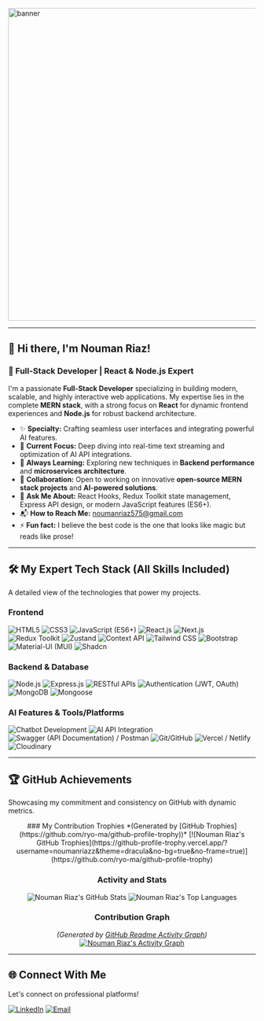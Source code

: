  <a href="https://github.com/noumanriazz">
  <!-- <img src="https://raw.githubusercontent.com/noumanriazz/noumanriazz/main/assets/header.gif" alt="Nouman Riaz - Hello World" /> -->
<img width="2560" height="636" alt="banner" src="https://github.com/user-attachments/assets/d0cc800d-7000-4fdc-b961-869c8fc78ffd" />
</a>

---

## 👋 Hi there, I'm Nouman Riaz!

### 🚀 Full-Stack Developer | React & Node.js Expert

I'm a passionate **Full-Stack Developer** specializing in building modern, scalable, and highly interactive web applications. My expertise lies in the complete **MERN stack**, with a strong focus on **React** for dynamic frontend experiences and **Node.js** for robust backend architecture.

* ✨ **Specialty:** Crafting seamless user interfaces and integrating powerful AI features.
* 🔭 **Current Focus:** Deep diving into real-time text streaming and optimization of AI API integrations.
* 🌱 **Always Learning:** Exploring new techniques in **Backend performance** and **microservices architecture**.
* 👯 **Collaboration:** Open to working on innovative **open-source MERN stack projects** and **AI-powered solutions**.
* 💬 **Ask Me About:** React Hooks, Redux Toolkit state management, Express API design, or modern JavaScript features (ES6+).
* 📬 **How to Reach Me:** [noumanriaz575@gmail.com](mailto:noumanriaz575@gmail.com)
* ⚡ **Fun fact:** I believe the best code is the one that looks like magic but reads like prose!

---

## 🛠️ My Expert Tech Stack (All Skills Included)

A detailed view of the technologies that power my projects.

### Frontend
<p align="left">
  <img src="https://img.shields.io/badge/HTML5-E34F26?style=for-the-badge&logo=html5&logoColor=white" alt="HTML5">
  <img src="https://img.shields.io/badge/CSS3-1572B6?style=for-the-badge&logo=css3&logoColor=white" alt="CSS3">
  <img src="https://img.shields.io/badge/JavaScript-F7DF1E?style=for-the-badge&logo=javascript&logoColor=black" alt="JavaScript (ES6+)">
  <img src="https://img.shields.io/badge/React.js-61DAFB?style=for-the-badge&logo=react&logoColor=black" alt="React.js">
  <img src="https://img.shields.io/badge/Next.js-000000?style=for-the-badge&logo=next.js&logoColor=white" alt="Next.js">
  <img src="https://img.shields.io/badge/Redux%20Toolkit-764ABC?style=for-the-badge&logo=redux&logoColor=white" alt="Redux Toolkit">
  <img src="https://img.shields.io/badge/Zustand-2C2D30?style=for-the-badge&logo=zustand&logoColor=white" alt="Zustand">
  <img src="https://img.shields.io/badge/Context%20API-007ACC?style=for-the-badge&logo=react&logoColor=white" alt="Context API">
  <img src="https://img.shields.io/badge/Tailwind%20CSS-06B6D4?style=for-the-badge&logo=tailwind-css&logoColor=white" alt="Tailwind CSS">
  <img src="https://img.shields.io/badge/Bootstrap-7952B3?style=for-the-badge&logo=bootstrap&logoColor=white" alt="Bootstrap">
  <img src="https://img.shields.io/badge/Material--UI%20(MUI)-0081CB?style=for-the-badge&logo=mui&logoColor=white" alt="Material-UI (MUI)">
  <img src="https://img.shields.io/badge/Shadcn%20UI-000000?style=for-the-badge&logo=shadcnui&logoColor=white" alt="Shadcn">
</p>

### Backend & Database
<p align="left">
  <img src="https://img.shields.io/badge/Node.js-339933?style=for-the-badge&logo=node.js&logoColor=white" alt="Node.js">
  <img src="https://img.shields.io/badge/Express.js-000000?style=for-the-badge&logo=express&logoColor=white" alt="Express.js">
  <img src="https://img.shields.io/badge/RESTful%20APIs-000000?style=for-the-badge&logo=api&logoColor=white" alt="RESTful APIs">
  <img src="https://img.shields.io/badge/Authentication%20(JWT%2FOAuth)-000000?style=for-the-badge&logo=json-web-tokens&logoColor=white" alt="Authentication (JWT, OAuth)">
  <img src="https://img.shields.io/badge/MongoDB-47A248?style=for-the-badge&logo=mongodb&logoColor=white" alt="MongoDB">
  <img src="https://img.shields.io/badge/Mongoose-800?style=for-the-badge&logo=mongoose&logoColor=white" alt="Mongoose">
</p>

### AI Features & Tools/Platforms
<p align="left">
  <img src="https://img.shields.io/badge/Chatbot%20Development-FFC107?style=for-the-badge&logo=robot&logoColor=black" alt="Chatbot Development">
  <img src="https://img.shields.io/badge/AI%20API%20Integration-0080FF?style=for-the-badge&logo=openai&logoColor=white" alt="AI API Integration">
  <img src="https://img.shields.io/badge/Swagger%2FPostman-FF6C37?style=for-the-badge&logo=postman&logoColor=white" alt="Swagger (API Documentation) / Postman">
  <img src="https://img.shields.io/badge/Git%2FGitHub-181717?style=for-the-badge&logo=github&logoColor=white" alt="Git/GitHub">
  <img src="https://img.shields.io/badge/Vercel%2FNetlify-000000?style=for-the-badge&logo=vercel&logoColor=white" alt="Vercel / Netlify">
  <img src="https://img.shields.io/badge/Cloudinary-3448C5?style=for-the-badge&logo=cloudinary&logoColor=white" alt="Cloudinary">
</p>

---

## 🏆 GitHub Achievements

Showcasing my commitment and consistency on GitHub with dynamic metrics.

<div align="center">
  ### My Contribution Trophies
  *(Generated by [GitHub Trophies](https://github.com/ryo-ma/github-profile-trophy))*
  [![Nouman Riaz's GitHub Trophies](https://github-profile-trophy.vercel.app/?username=noumanriazz&theme=dracula&no-bg=true&no-frame=true)](https://github.com/ryo-ma/github-profile-trophy)

  ### Activity and Stats
  <p align="center">
    <img src="https://github-readme-stats.vercel.app/api?username=noumanriazz&show_icons=true&theme=dracula&hide_border=true&count_private=true&include_all_commits=true" alt="Nouman Riaz's GitHub Stats" />
    <img src="https://github-readme-stats.vercel.app/api/top-langs/?username=noumanriazz&layout=compact&theme=dracula&hide_border=true" alt="Nouman Riaz's Top Languages" />
  </p>

  ### Contribution Graph
  *(Generated by [GitHub Readme Activity Graph](https://github.com/Ashishpatel2500/github-readme-activity-graph))*
  [![Nouman Riaz's Activity Graph](https://github-readme-activity-graph.vercel.app/graph?username=noumanriazz&theme=react&hide_border=true)](https://github.com/Ashishpatel2500/github-readme-activity-graph)
</div>

---

## 🌐 Connect With Me

Let's connect on professional platforms!

<p align="left">
  <a href="https://linkedin.com/in/noumanriaz321"><img src="https://img.shields.io/badge/LinkedIn-0077B5?style=for-the-badge&logo=linkedin&logoColor=white" alt="LinkedIn"></a>
  <a href="mailto:noumanriaz575@gmail.com"><img src="https://img.shields.io/badge/Email-D14836?style=for-the-badge&logo=gmail&logoColor=white" alt="Email"></a>
</p>
